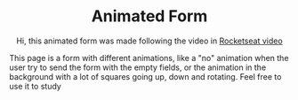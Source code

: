 <h1 align="center">Animated Form</h1>

<p align="center">Hi, this animated form was made following the video in <a href="https://www.youtube.com/watch?v=GykTLqODQuU">Rocketseat video</a></p>

<p>This page is a form with different animations, like a "no" animation when the user try to send the form with the empty fields, or the animation in the background with a lot of squares going up, down and rotating. Feel free to use it to study</p>

